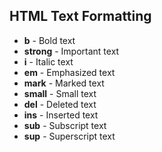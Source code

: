 ## HTML Text Formatting

- **b** -  Bold text
- **strong** - Important text
- **i** - Italic text
- **em** - Emphasized text
- **mark** - Marked text
- **small** - Small text
- **del** - Deleted text
- **ins** - Inserted text
- **sub** - Subscript text
- **sup** - Superscript text
